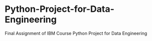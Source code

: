 # Python-Project-for-Data-Engineering
Final Assignment of IBM Course Python Project for Data Engineering
